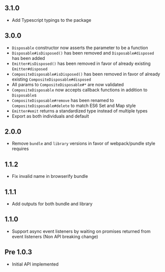 ## 3.1.0

- Add Typescript typings to the package

## 3.0.0

- `Disposable` constructor now asserts the parameter to be a function
- `Disposable#isDisposed()` has been removed and `Disposable#disposed` has been added
- `Emitter#isDisposed()` has been removed in favor of already existing `Emitter#disposed`
- `CompositeDisposable#isDisposed()` has been removed in favor of already existing `CompositeDisposable#disposed`
- All params to `CompositeDisposable#*` are now validated
- `CompositeDisposable` now accepts callback functions in addition to `Disposable`s
- `CompositeDisposable#remove` has been renamed to `CompositeDisposable#delete` to match ES6 Set and Map style
- `Emitter#emit` returns a standardized type instead of multiple types
- Export as both individuals and default

## 2.0.0

* Remove `bundle` and `library` versions in favor of webpack/pundle style requires

## 1.1.2

* Fix invalid name in browserify bundle

## 1.1.1

* Add outputs for both bundle and library

## 1.1.0

* Support async event listeners by waiting on promises returned from event listeners (Non API breaking change)

## Pre 1.0.3

* Initial API implemented

